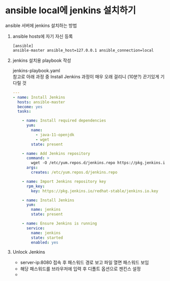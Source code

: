 # ansible local에 jenkins 설치하기
ansible 서버에 jenkins 설치하는 방법

1. ansible hosts에 자기 자신 등록
   
    ```shell
    [ansible]
    ansible-master ansible_host=127.0.0.1 ansible_connection=local
    ```
   
2. jenkins 설치용 playbook 작성
   
    jenkins-playbook.yaml <br>
    참고로 아래 과정 중 Install Jenkins 과정이 매우 오래 걸리니 (10분?) 끈기있게 기다릴 것
  
    ```yaml
    ---
    - name: Install Jenkins
      hosts: ansible-master
      become: yes
      tasks:
    
        - name: Install required dependencies
          yum:
            name: 
              - java-11-openjdk
              - wget
            state: present
    
        - name: Add Jenkins repository
          command: >
            wget -O /etc/yum.repos.d/jenkins.repo https://pkg.jenkins.io/redhat-stable/jenkins.repo
          args:
            creates: /etc/yum.repos.d/jenkins.repo
    
        - name: Import Jenkins repository key
          rpm_key:
            key: https://pkg.jenkins.io/redhat-stable/jenkins.io.key
    
        - name: Install Jenkins
          yum:
            name: jenkins
            state: present
    
        - name: Ensure Jenkins is running
          service:
            name: jenkins
            state: started
            enabled: yes
    ```

3. Unlock Jenkins
   - server-ip:8080 접속 후 패스워드 경로 보고 파일 열면 패스워드 보임
   - 해당 패스워드를 브라우저에 입력 후 디폴트 옵션으로 젠킨스 설정
   - 
